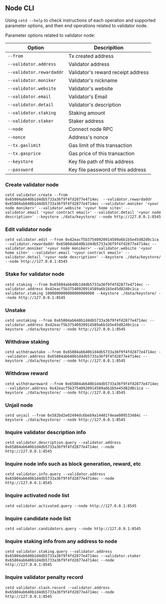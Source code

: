 ## Node CLI
Using `cetd --help` to check instructions of each operation and supported parameter options, and then end operations related to validator node.

Parameter options related to validator node:

| Option | Descripition |
| --- | ----------- |
|`--from`| Tx created address |
|`--validator.address`| Validator address|
|`--validator.rewardaddr` | Validator's reward receipt address|
|`--validator.moniker` | Validator's nickname|
|`--validator.website` | Validator's website|
|`--validator.email` | Validator's Email|
|`--validator.detail` | Validator's description|
|`--validator.staking` | Staking amount|
|`--validator.staker` | Staker address|
|`--node`| Connect node RPC|
|`--nonce`| Address's nonce |
|`--tx.gaslimit` | Gas limit of this transaction|
|`--tx.gasprice` | Gas price of this transaction|
|`--keystore` | Key file path of this address|
|`--password` | Key file password of this address| 

### Create validator node

`cetd validator.create --from 0x65804ab640b1d4db5733a36f9f4fd2877e4714ec  --validator.rewardaddr 0x65804ab640b1d4db5733a36f9f4fd2877e4714ec --validator.moniker '<your node moniker>' --validator.website '<your home site>' --validator.email '<your contract email>' --validator.detail '<your node description>' --keystore ./data/keystore/ --node http://127.0.0.1:8545`

### Edit validator node

`cetd validator.edit --from 0x42eacf5b37540920914589a6b1b5e45d82d0c1ca --validator.rewardaddr 0x65804ab640b1d4db5733a36f9f4fd2877e4714ec --validator.moniker '<your node moniker>' --validator.website '<your home site>' --validator.email '<your contract email>' --validator.detail '<your node description>' --keystore ./data/keystore/  --node http://127.0.0.1:8545`

### Stake for validator node

`cetd staking --from 0x65804ab640b1d4db5733a36f9f4fd2877e4714ec --validator.address 0x42eacf5b37540920914589a6b1b5e45d82d0c1ca --validator.staking 1000000000000000000000 --keystore ./data/keystore/ --node http://127.0.0.1:8545`

### Unstake

`cetd unstaking --from 0x65804ab640b1d4db5733a36f9f4fd2877e4714ec --validator.address 0x42eacf5b37540920914589a6b1b5e45d82d0c1ca --keystore ./data/keystore/ --node http://127.0.0.1:8545`

### Withdraw staking

`cetd withdrawstake --from 0x65804ab640b1d4db5733a36f9f4fd2877e4714ec --validator.address 0x65804ab640b1d4db5733a36f9f4fd2877e4714ec --keystore ./data/keystore/ --node http://127.0.0.1:8545`

### Withdraw reward

`cetd withdrawreward --from 0x65804ab640b1d4db5733a36f9f4fd2877e4714ec --validator.address 0x42eacf5b37540920914589a6b1b5e45d82d0c1ca --keystore ./data/keystore/ --node http://127.0.0.1:8545`

### Unjail node

`cetd unjail --from 0x582bd2e02494dc6beb9a14401f4eae009533484c --keystore ./data/keystore/ --node http://127.0.0.1:8545`

### Inquire validator description info

`cetd validator.description.query --validator.address 0x65804ab640b1d4db5733a36f9f4fd2877e4714ec --node http://127.0.0.1:8545`

### Inquire node info such as block generation, reward, etc

`cetd validator.info.query --validator.address 0x65804ab640b1d4db5733a36f9f4fd2877e4714ec --node http://127.0.0.1:8545`

### Inquire activated node list

`cetd validator.activated.query --node http://127.0.0.1:8545`

### Inquire candidate node list

`cetd validator.candidators.query --node http://127.0.0.1:8545`

### Inquire staking info from any address to node

`cetd validator.staking.query --validator.address 0x65804ab640b1d4db5733a36f9f4fd2877e4714ec --validator.staker 0x65804ab640b1d4db5733a36f9f4fd2877e4714ec --node http://127.0.0.1:8545`

### Inquire validator penalty record

`cetd validator.slash.record --validator.address 0x65804ab640b1d4db5733a36f9f4fd2877e4714ec --node http://127.0.0.1:8545`
